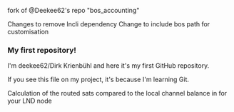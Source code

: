 fork of @Deekee62's repo "bos_accounting"

Changes to remove lncli dependency
Change to include bos path for customisation

### My first repository!

I'm deekee62/Dirk Krienbühl and here it's my first GitHub repository.

If you see this file on my project, it's because I'm learning Git.

Calculation of the routed sats compared to the local channel balance in for your LND node
